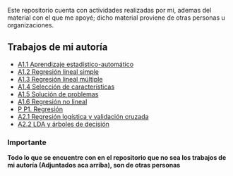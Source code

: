Este repositorio cuenta con actividades realizadas por mi, ademas del material con el que me apoyé; dicho material proviene de otras personas u organizaciones.

## Trabajos de mi autoría

* [A1.1 Aprendizaje estadístico-automático](Aprendizaje_estadistico_automatico.html)
* [A1.2 Regresión lineal simple](Regresion_lineal_simple.html)
* [A1.3 Regresión lineal múltiple](Regresion_lineal_multiple.html)
* [A1.4 Selección de características](Seleccion_de_caracteristicas.html)
* [A1.5 Solución de problemas](Solucion_de_problemas.html)
* [A1.6 Regresión no lineal](Regresion_no_lineal.html)
* [P P1. Regresión](P_P1_Regresion.html)
* [A2.1 Regresión logística y validación cruzada](Regresion_logistica_y_validacion_cruzada.html)
* [A2.2 LDA y árboles de decisión](LDA_y_arboles_de_decision.html)

### Importante

**Todo lo que se encuentre con en el repositorio que no sea los trabajos de mi autoría (Adjuntados aca arriba), son de otras personas**